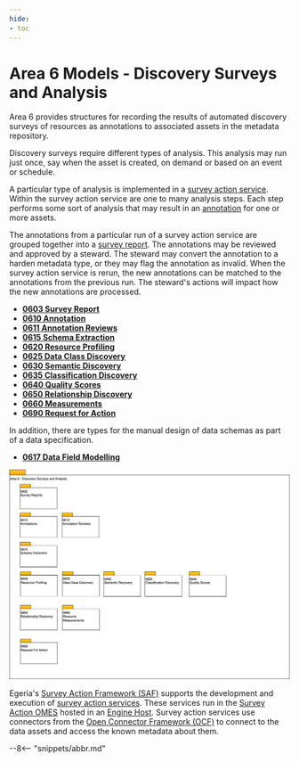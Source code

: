 ```yaml
---
hide:
- toc
---
```


<!-- SPDX-License-Identifier: CC-BY-4.0 -->
<!-- Copyright Contributors to the ODPi Egeria project. -->

# Area 6 Models - Discovery Surveys and Analysis

Area 6 provides structures for recording the results of automated discovery surveys of resources as annotations to associated assets in the metadata repository.

Discovery surveys require different types of analysis. This analysis may run just once, say when the asset is created, on demand or based on an event or schedule.

A particular type of analysis is implemented in a [survey action service](/concepts/survey-action-service). Within the survey action service are one to many analysis steps. Each step performs some sort of analysis that may result in an [annotation](/concepts/survey-report/#annotations) for one or more assets.

The annotations from a particular run of a survey action service are grouped together into a [survey report](/concepts/survey-report).  The annotations may be reviewed and approved by a steward. The steward may convert the annotation to a harden metadata type, or they may flag the annotation as invalid. When the survey action service is rerun, the new annotations can be matched to the annotations from the previous run. The steward's actions will impact how the new annotations are processed.

* **[0603 Survey Report](0603-Survey-Reports.md)**
* **[0610 Annotation](0610-Annotations.md)**
* **[0611 Annotation Reviews](0612-Annotation-Reviews.md)**
* **[0615 Schema Extraction](0615-Schema-Extraction.md)**
* **[0620 Resource Profiling](0620-Resource-Profiling.md)**
* **[0625 Data Class Discovery](0625-Data-Class-Discovery.md)**
* **[0630 Semantic Discovery](0630-Semantic-Discovery.md)**
* **[0635 Classification Discovery](0635-Classification-Discovery.md)**
* **[0640 Quality Scores](0640-Quality-Scores.md)**
* **[0650 Relationship Discovery](0650-Relationship-Discovery.md)**
* **[0660 Measurements](0660-Resource-Measures.md)**
* **[0690 Request for Action](0690-Request-for-Action.md)**

In addition, there are types for the manual design of data schemas as part of a data specification.

* **[0617 Data Field Modelling](0617-Data-Field-Modelling.md)**

![UML Packages](area-6-discovery-overview.svg)

Egeria's [Survey Action Framework (SAF)](/frameworks/saf/overview) supports the development and execution of [survey action services](/concepts/survey-action-services).  These services run in the [Survey Action OMES](/services/omes/survey-action/overview) hosted in an [Engine Host](/concepts/engine-host).  Survey action services use connectors from the [Open Connector Framework (OCF)](/frameworks/ocf/overview) to connect to the data assets and access the known metadata about them.


--8<-- "snippets/abbr.md"
